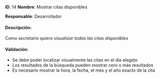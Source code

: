 **ID**: 14
**Nombre**: Mostrar citas disponibles

**Responsable**: Desarrollador

#### Descripción:

Como *secretario* quiero *visualizar todas las citas disponibles*

#### Validación: 

* Se debe poder localizar visualmente las citas en el dia elegido
* Los resultados de la búsqueda pueden mostrar cero o más resultados
* Es necesario mostrar la hora, la fecha, el mes y el año exacto de la cita
